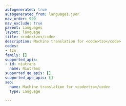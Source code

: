 ```yaml
---
autogenerated: true
autogenerated_from: languages.json
nav_order: 999
nav_exclude: true
parent: Languages
layout: language
title: <code>tzo</code>
description: Machine translation for <code>tzo</code>
codes:
- tzo
family: []
supported_apis:
- id: niutrans
  name: Niutrans
supported_qe_apis: []
supported_ape_apis: []
seo:
  name: Machine translation for <code>tzo</code>
  type: Language

---
```


